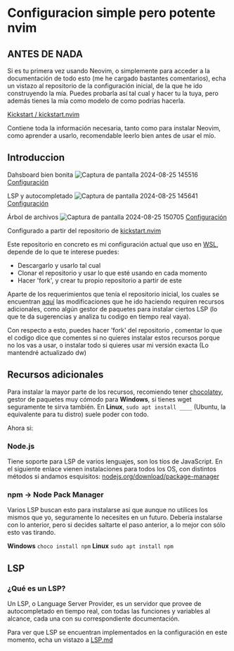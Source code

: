  # Configuracion simple pero potente nvim

## ANTES DE NADA
Si es tu primera vez usando Neovim, o simplemente para acceder a la documentación de todo esto
(me he cargado bastantes comentarios), echa un vistazo al repositorio de la configuración inicial, de la
que he ido construyendo la mía. Puedes probarla así tal cual y hacer tu la tuya, pero además tienes la mía
como modelo de como podrías hacerla.

[Kickstart / kickstart.nvim](https://github.com/nvim-lua/kickstart.nvim)

Contiene toda la información necesaria, tanto como para instalar Neovim, como aprender a usarlo, recomendable
leerlo bien antes de usar el mío.

## Introduccion

Dahsboard bien bonita
![Captura de pantalla 2024-08-25 145516](https://github.com/user-attachments/assets/abf3e11d-d91f-45a7-905f-bc7968905ade)
[Configuración](https://github.com/krisMG21/config.nvim/blob/master/lua/plugins/dashboard.lua)

LSP y autocompletado
![Captura de pantalla 2024-08-25 145641](https://github.com/user-attachments/assets/9e035851-ad84-4304-bbc4-05bc5e3158a0)
[Configuración](https://github.com/krisMG21/config.nvim/blob/master/lua/plugins/lsp)

Árbol de archivos
![Captura de pantalla 2024-08-25 150705](https://github.com/user-attachments/assets/c789aeb1-2711-4fa4-9dff-bc7fb790fa34)
[Configuración](https://github.com/krisMG21/config.nvim/blob/master/lua/plugins/kickstart/neo-tree.lua)

Configurado a partir del repositorio de [kickstart.nvim](https://github.com/nvim-lua/kickstart.nvim)

Este repositorio en concreto es mi configuración actual que uso en [WSL](https://www.arsys.es/blog/wsl-windows-subsystem-linux#:~:text=WSL%20corresponde%20con%20las%20siglas,familia%20GNU%2FLinux%20en%20Windows.), depende de lo que te interese puedes: 
* Descargarlo y usarlo tal cual
* Clonar el repositorio y usar lo que esté usando en cada momento
* Hacer 'fork', y crear tu propio repositorio a partir de este

Aparte de los requerimientos que tenía el repositorio inicial, los cuales se encuentran [aquí](##Installation)
las modificaciones que he ido haciendo requiren recursos adicionales, como algún gestor de paquetes para instalar 
ciertos LSP (lo que te da sugerencias y analiza tu codigo en tiempo real vaya).

Con respecto a esto, puedes hacer 'fork' del repositorio , comentar lo que el codigo dice que comentes si no 
quieres instalar estos recursos porque no los vas a usar, o instalar todo si quieres usar mi versión exacta
(Lo mantendré actualizado dw)

## Recursos adicionales

Para instalar la mayor parte de los recursos, recomiendo tener [chocolatey](https://chocolatey.org/install), 
gestor de paquetes muy cómodo para **Windows**, si tienes wget seguramente te sirva también.
En **Linux**, ```sudo apt install ____``` (Ubuntu, la equivalente para tu distro) suele poder con todo.

Ahora si:

### Node.js
Tiene soporte para LSP de varios lenguajes, son los tíos de JavaScript.
En el siguiente enlace vienen instalaciones para todos los OS, con distintos métodos si andamos esquisitos:
[nodejs.org/download/package-manager](https://nodejs.org/en/download/package-manager)

### npm -> Node Pack Manager
Varios LSP buscan esto para instalarse asi que aunque no utilices los mismos que yo, seguramente lo necesites
en un futuro. Debería instalarse con lo anterior, pero si decides saltarte el paso anterior, a lo mejor con
sólo esto vas tirando.

**Windows** ```choco install npm```
**Linux** ```sudo apt install npm```

## LSP
### ¿Qué es un LSP?
Un LSP, o Language Server Provider, es un servidor que provee de autocompletado en tiempo real, con todas las funciones y variables al alcance, cada una con su correspondiente documentación.

Para ver que LSP se encuentran implementados en la configuración en este momento, echa un vistazo a [LSP.md](https://github.com/krisMG21/config.nvim/blob/master/LSP.md)
